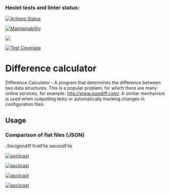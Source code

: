 ### Hexlet tests and linter status:
[![Actions Status](https://github.com/leshasmp/php-project-lvl2/workflows/hexlet-check/badge.svg)](https://github.com/leshasmp/php-project-lvl2/actions)

[![Maintainability](https://api.codeclimate.com/v1/badges/4c0170aa0674460b9e3c/maintainability)](https://codeclimate.com/github/leshasmp/php-project-lvl2/maintainability)

[![](https://github.com/leshasmp/php-project-lvl1/workflows/lint/badge.svg)](https://github.com/leshasmp/php-project-lvl1/actions?query=workflow%3Alint)

[![Test Coverage](https://api.codeclimate.com/v1/badges/4c0170aa0674460b9e3c/test_coverage)](https://codeclimate.com/github/leshasmp/php-project-lvl2/test_coverage)

# Difference calculator

Difference Calculator - A program that determines the difference between two data structures. This is a popular problem, for which there are many online services, for example: http://www.jsondiff.com/. A similar mechanism is used when outputting tests or automatically tracking changes in configuration files.

## Usage

### Comparison of flat files (JSON)

./bin/gendiff firstFile secondFile

[![asciicast](https://asciinema.org/a/380023.svg)](https://asciinema.org/a/380023)

[![asciicast](https://asciinema.org/a/380379.svg)](https://asciinema.org/a/380379)

[![asciicast](https://asciinema.org/a/382220.svg)](https://asciinema.org/a/382220)

[![asciicast](https://asciinema.org/a/382314.svg)](https://asciinema.org/a/382314)
